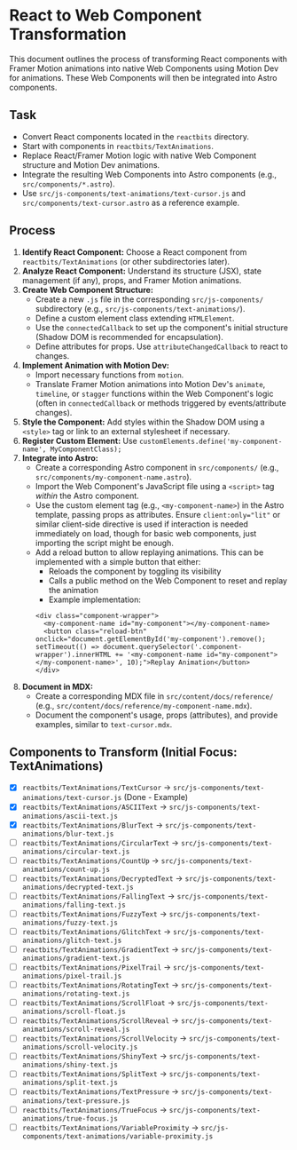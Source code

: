 # React to Web Component Transformation

This document outlines the process of transforming React components with Framer Motion animations into native Web Components using Motion Dev for animations. These Web Components will then be integrated into Astro components.

## Task

- Convert React components located in the `reactbits` directory.
- Start with components in `reactbits/TextAnimations`.
- Replace React/Framer Motion logic with native Web Component structure and Motion Dev animations.
- Integrate the resulting Web Components into Astro components (e.g., `src/components/*.astro`).
- Use `src/js-components/text-animations/text-cursor.js` and `src/components/text-cursor.astro` as a reference example.

## Process

1.  **Identify React Component:** Choose a React component from `reactbits/TextAnimations` (or other subdirectories later).
2.  **Analyze React Component:** Understand its structure (JSX), state management (if any), props, and Framer Motion animations.
3.  **Create Web Component Structure:**
    *   Create a new `.js` file in the corresponding `src/js-components/` subdirectory (e.g., `src/js-components/text-animations/`).
    *   Define a custom element class extending `HTMLElement`.
    *   Use the `connectedCallback` to set up the component's initial structure (Shadow DOM is recommended for encapsulation).
    *   Define attributes for props. Use `attributeChangedCallback` to react to changes.
4.  **Implement Animation with Motion Dev:**
    *   Import necessary functions from `motion`.
    *   Translate Framer Motion animations into Motion Dev's `animate`, `timeline`, or `stagger` functions within the Web Component's logic (often in `connectedCallback` or methods triggered by events/attribute changes).
5.  **Style the Component:** Add styles within the Shadow DOM using a `<style>` tag or link to an external stylesheet if necessary.
6.  **Register Custom Element:** Use `customElements.define('my-component-name', MyComponentClass);`
7.  **Integrate into Astro:**
    *   Create a corresponding Astro component in `src/components/` (e.g., `src/components/my-component-name.astro`).
    *   Import the Web Component's JavaScript file using a `<script>` tag *within* the Astro component.
    *   Use the custom element tag (e.g., `<my-component-name>`) in the Astro template, passing props as attributes. Ensure `client:only="lit"` or similar client-side directive is used if interaction is needed immediately on load, though for basic web components, just importing the script might be enough.
    *   Add a reload button to allow replaying animations. This can be implemented with a simple button that either:
        * Reloads the component by toggling its visibility
        * Calls a public method on the Web Component to reset and replay the animation
        * Example implementation:
        ```astro
        <div class="component-wrapper">
          <my-component-name id="my-component"></my-component-name>
          <button class="reload-btn" onclick="document.getElementById('my-component').remove(); setTimeout(() => document.querySelector('.component-wrapper').innerHTML += '<my-component-name id="my-component"></my-component-name>', 10);">Replay Animation</button>
        </div>
        ```
8.  **Document in MDX:**
    *   Create a corresponding MDX file in `src/content/docs/reference/` (e.g., `src/content/docs/reference/my-component-name.mdx`).
    *   Document the component's usage, props (attributes), and provide examples, similar to `text-cursor.mdx`.

## Components to Transform (Initial Focus: TextAnimations)

-   [x] `reactbits/TextAnimations/TextCursor` -> `src/js-components/text-animations/text-cursor.js` (Done - Example)
-   [x] `reactbits/TextAnimations/ASCIIText` -> `src/js-components/text-animations/ascii-text.js`
-   [x] `reactbits/TextAnimations/BlurText` -> `src/js-components/text-animations/blur-text.js`
-   [ ] `reactbits/TextAnimations/CircularText` -> `src/js-components/text-animations/circular-text.js`
-   [ ] `reactbits/TextAnimations/CountUp` -> `src/js-components/text-animations/count-up.js`
-   [ ] `reactbits/TextAnimations/DecryptedText` -> `src/js-components/text-animations/decrypted-text.js`
-   [ ] `reactbits/TextAnimations/FallingText` -> `src/js-components/text-animations/falling-text.js`
-   [ ] `reactbits/TextAnimations/FuzzyText` -> `src/js-components/text-animations/fuzzy-text.js`
-   [ ] `reactbits/TextAnimations/GlitchText` -> `src/js-components/text-animations/glitch-text.js`
-   [ ] `reactbits/TextAnimations/GradientText` -> `src/js-components/text-animations/gradient-text.js`
-   [ ] `reactbits/TextAnimations/PixelTrail` -> `src/js-components/text-animations/pixel-trail.js`
-   [ ] `reactbits/TextAnimations/RotatingText` -> `src/js-components/text-animations/rotating-text.js`
-   [ ] `reactbits/TextAnimations/ScrollFloat` -> `src/js-components/text-animations/scroll-float.js`
-   [ ] `reactbits/TextAnimations/ScrollReveal` -> `src/js-components/text-animations/scroll-reveal.js`
-   [ ] `reactbits/TextAnimations/ScrollVelocity` -> `src/js-components/text-animations/scroll-velocity.js`
-   [ ] `reactbits/TextAnimations/ShinyText` -> `src/js-components/text-animations/shiny-text.js`
-   [ ] `reactbits/TextAnimations/SplitText` -> `src/js-components/text-animations/split-text.js`
-   [ ] `reactbits/TextAnimations/TextPressure` -> `src/js-components/text-animations/text-pressure.js`
-   [ ] `reactbits/TextAnimations/TrueFocus` -> `src/js-components/text-animations/true-focus.js`
-   [ ] `reactbits/TextAnimations/VariableProximity` -> `src/js-components/text-animations/variable-proximity.js`